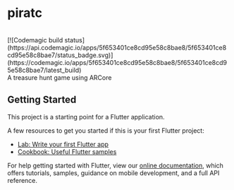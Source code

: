 # piratc
<br>
[![Codemagic build status](https://api.codemagic.io/apps/5f653401ce8cd95e58c8bae8/5f653401ce8cd95e58c8bae7/status_badge.svg)](https://codemagic.io/apps/5f653401ce8cd95e58c8bae8/5f653401ce8cd95e58c8bae7/latest_build)
<br>
A treasure hunt game using ARCore

## Getting Started

This project is a starting point for a Flutter application.

A few resources to get you started if this is your first Flutter project:

- [Lab: Write your first Flutter app](https://flutter.dev/docs/get-started/codelab)
- [Cookbook: Useful Flutter samples](https://flutter.dev/docs/cookbook)

For help getting started with Flutter, view our
[online documentation](https://flutter.dev/docs), which offers tutorials,
samples, guidance on mobile development, and a full API reference.
